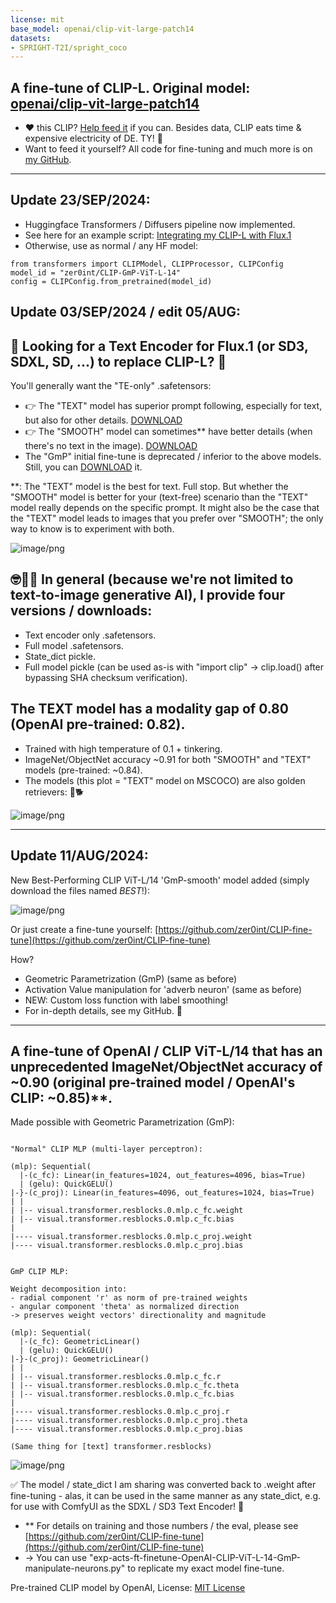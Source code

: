 ```yaml
---
license: mit
base_model: openai/clip-vit-large-patch14
datasets:
- SPRIGHT-T2I/spright_coco
---
```

## A fine-tune of CLIP-L. Original model: [openai/clip-vit-large-patch14](https://huggingface.co/openai/clip-vit-large-patch14)
- ❤️ this CLIP? [Help feed it](https://ko-fi.com/zer0int) if you can. Besides data, CLIP eats time & expensive electricity of DE. TY! 🤗
- Want to feed it yourself? All code for fine-tuning and much more is on [my GitHub](https://github.com/zer0int).
-----
## Update 23/SEP/2024:
- Huggingface Transformers / Diffusers pipeline now implemented.
- See here for an example script: [Integrating my CLIP-L with Flux.1](https://github.com/zer0int/CLIP-txt2img-diffusers-scripts)
- Otherwise, use as normal / any HF model:
```
from transformers import CLIPModel, CLIPProcessor, CLIPConfig
model_id = "zer0int/CLIP-GmP-ViT-L-14"
config = CLIPConfig.from_pretrained(model_id)
```
## Update 03/SEP/2024 / edit 05/AUG:

## 👋 Looking for a Text Encoder for Flux.1 (or SD3, SDXL, SD, ...) to replace CLIP-L? 👀
You'll generally want the "TE-only" .safetensors:

- 👉 The "TEXT" model has superior prompt following, especially for text, but also for other details. [DOWNLOAD](https://huggingface.co/zer0int/CLIP-GmP-ViT-L-14/blob/main/ViT-L-14-TEXT-detail-improved-hiT-GmP-TE-only-HF.safetensors)
- 👉 The "SMOOTH" model can sometimes** have better details (when there's no text in the image). [DOWNLOAD](https://huggingface.co/zer0int/CLIP-GmP-ViT-L-14/blob/main/ViT-L-14-BEST-smooth-GmP-TE-only-HF-format.safetensors)
- The "GmP" initial fine-tune is deprecated / inferior to the above models. Still, you can [DOWNLOAD](https://huggingface.co/zer0int/CLIP-GmP-ViT-L-14/blob/main/ViT-L-14-GmP-ft-TE-only-HF-format.safetensors) it.

**: The "TEXT" model is the best for text. Full stop. But whether the "SMOOTH" model is better for your (text-free) scenario than the "TEXT" model really depends on the specific prompt. It might also be the case that the "TEXT" model leads to images that you prefer over "SMOOTH"; the only way to know is to experiment with both.

![image/png](https://cdn-uploads.huggingface.co/production/uploads/6490359a877fc29cb1b09451/y-B-FimzahYqskNr2MV1C.png)

## 🤓👨‍💻 In general (because we're not limited to text-to-image generative AI), I provide four versions / downloads:

- Text encoder only .safetensors.
- Full model .safetensors.
- State_dict pickle.
- Full model pickle (can be used as-is with "import clip" -> clip.load() after bypassing SHA checksum verification).

## The TEXT model has a modality gap of 0.80 (OpenAI pre-trained: 0.82).
- Trained with high temperature of 0.1 + tinkering.
- ImageNet/ObjectNet accuracy ~0.91 for both "SMOOTH" and "TEXT" models (pre-trained: ~0.84).
- The models (this plot = "TEXT" model on MSCOCO) are also golden retrievers: 🥰🐕

![image/png](https://cdn-uploads.huggingface.co/production/uploads/6490359a877fc29cb1b09451/WiyuZLZVyjBTdPwHaVG_6.png)

----
## Update 11/AUG/2024:

New Best-Performing CLIP ViT-L/14 'GmP-smooth' model added (simply download the files named *BEST*!):

![image/png](https://cdn-uploads.huggingface.co/production/uploads/6490359a877fc29cb1b09451/qb5hYNxSTMB5z7rSs7N9k.png)

Or just create a fine-tune yourself: [https://github.com/zer0int/CLIP-fine-tune](https://github.com/zer0int/CLIP-fine-tune)

How?
- Geometric Parametrization (GmP) (same as before)
- Activation Value manipulation for 'adverb neuron' (same as before)
- NEW: Custom loss function with label smoothing!
- For in-depth details, see my GitHub. 🤗

----

## A fine-tune of OpenAI / CLIP ViT-L/14 that has an unprecedented ImageNet/ObjectNet accuracy of ~0.90 (original pre-trained model / OpenAI's CLIP: ~0.85)**.

Made possible with Geometric Parametrization (GmP):

```

"Normal" CLIP MLP (multi-layer perceptron):

(mlp): Sequential(
  |-(c_fc): Linear(in_features=1024, out_features=4096, bias=True)
  | (gelu): QuickGELU()
|-}-(c_proj): Linear(in_features=4096, out_features=1024, bias=True)
| | 
| |-- visual.transformer.resblocks.0.mlp.c_fc.weight
| |-- visual.transformer.resblocks.0.mlp.c_fc.bias
|
|---- visual.transformer.resblocks.0.mlp.c_proj.weight
|---- visual.transformer.resblocks.0.mlp.c_proj.bias


GmP CLIP MLP:

Weight decomposition into:
- radial component 'r' as norm of pre-trained weights
- angular component 'theta' as normalized direction
-> preserves weight vectors' directionality and magnitude

(mlp): Sequential(
  |-(c_fc): GeometricLinear()
  | (gelu): QuickGELU()
|-}-(c_proj): GeometricLinear()
| | 
| |-- visual.transformer.resblocks.0.mlp.c_fc.r
| |-- visual.transformer.resblocks.0.mlp.c_fc.theta
| |-- visual.transformer.resblocks.0.mlp.c_fc.bias
|
|---- visual.transformer.resblocks.0.mlp.c_proj.r
|---- visual.transformer.resblocks.0.mlp.c_proj.theta
|---- visual.transformer.resblocks.0.mlp.c_proj.bias

(Same thing for [text] transformer.resblocks)

```

![image/png](https://cdn-uploads.huggingface.co/production/uploads/6490359a877fc29cb1b09451/mqIgsH_aWKop_DDQ2KglN.png)

✅ The model / state_dict I am sharing was converted back to .weight after fine-tuning - alas, it can be used in the same manner as any state_dict, e.g. for use with ComfyUI as the SDXL / SD3 Text Encoder! 🤗

- ** For details on training and those numbers / the eval, please see [https://github.com/zer0int/CLIP-fine-tune](https://github.com/zer0int/CLIP-fine-tune)
- -> You can use "exp-acts-ft-finetune-OpenAI-CLIP-ViT-L-14-GmP-manipulate-neurons.py" to replicate my exact model fine-tune.

Pre-trained CLIP model by OpenAI, License: [MIT License](https://github.com/openai/CLIP/blob/main/LICENSE)
